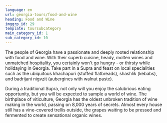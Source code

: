 ```yaml
---
language: en
url: georgia-tours/food-and-wine
heading: Food and Wine
imggrp_id: 29
template: toursubcategory
main_category_id: 1
sub_category_id: 10
---
```

<div class="row content-row"><!-- 1553 (2)-->
<div class="col-xs-12 col-sm-6 col-md-6"><!-- 2090 -->

The people of Georgia have a passionate and deeply rooted relationship with food
and wine. With their superb cuisine, heady, molten wines and unmatched hospitality,
you certainly won't go hungry \- or thirsty while holidaying in Georgia. Take part
in a Supra and feast on local specialities such as the ubiquitous khachapuri (stuffed
flatbreads), shashlik (kebabs), and badrijani nigvzit (aubergines with walnut paste).

</div>

<div class="col-xs-12 col-sm-6 col-md-6"><!-- 2091 -->

During a traditional Supra, not only will you enjoy the salubrious eating opportunity,
but you will be expected to sample a world of wine. The birthplace of viticulture,
Georgia has the oldest unbroken tradition of wine making in the world, passing on
8,000 years of secrets. Almost every house still has a vine\-covered trellis outside,
the grapes waiting to be pressed and fermented to create sensational organic wines.

</div>

</div>
